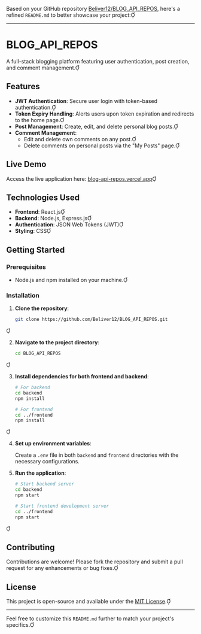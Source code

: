 Based on your GitHub repository [Beliver12/BLOG_API_REPOS](https://github.com/Beliver12/BLOG_API_REPOS), here's a refined `README.md` to better showcase your project:

---

# BLOG_API_REPOS

A full-stack blogging platform featuring user authentication, post creation, and comment management.

## Features

- **JWT Authentication**: Secure user login with token-based authentication.
- **Token Expiry Handling**: Alerts users upon token expiration and redirects to the home page.
- **Post Management**: Create, edit, and delete personal blog posts.
- **Comment Management**:
  - Edit and delete own comments on any post.
  - Delete comments on personal posts via the "My Posts" page.

## Live Demo

Access the live application here: [blog-api-repos.vercel.app](https://blog-api-repos.vercel.app)

## Technologies Used

- **Frontend**: React.js
- **Backend**: Node.js, Express.js
- **Authentication**: JSON Web Tokens (JWT)
- **Styling**: CSS

## Getting Started

### Prerequisites

- Node.js and npm installed on your machine.

### Installation

1. **Clone the repository**:

   ```bash
   git clone https://github.com/Beliver12/BLOG_API_REPOS.git
   ```


2. **Navigate to the project directory**:

   ```bash
   cd BLOG_API_REPOS
   ```


3. **Install dependencies for both frontend and backend**:

   ```bash
   # For backend
   cd backend
   npm install

   # For frontend
   cd ../frontend
   npm install
   ```


4. **Set up environment variables**:

   Create a `.env` file in both `backend` and `frontend` directories with the necessary configurations.

5. **Run the application**:

   ```bash
   # Start backend server
   cd backend
   npm start

   # Start frontend development server
   cd ../frontend
   npm start
   ```


## Contributing

Contributions are welcome! Please fork the repository and submit a pull request for any enhancements or bug fixes.

## License

This project is open-source and available under the [MIT License](LICENSE).

---

Feel free to customize this `README.md` further to match your project's specifics. 
